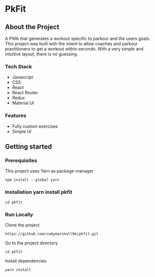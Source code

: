 # PkFit

## About the Project

A PWA that generates a workout specific to parkour and the users goals. This project was built with the intent to allow coaches and parkour practitioners to get a workout within seconds. With a very simple and intuitive layout, there is no guessing. 

### Tech Stack

- Javascript
- CSS
- React
- React Router
- Redux
- Material UI

### Features

- Fully custom exercises
- Simple UI

## Getting started

### Prerequisites
This project uses Yarn as package-manager

```npm install --global yarn```

### Installation yarn install pkfit

```cd pkfit```

### Run Locally
Clone the project

```https://github.com/codymarshall94/pkfit.git```

Go to the project directory

```cd pkfit```

Install dependencies

```yarn install```

